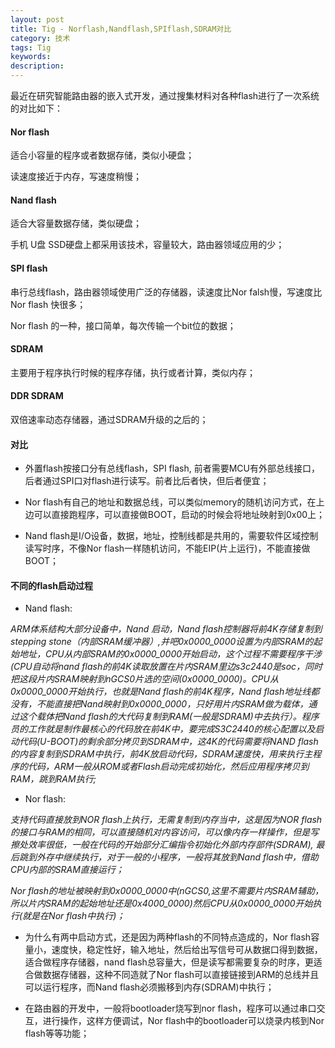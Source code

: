 ```yaml
---
layout: post
title: Tig - Norflash,Nandflash,SPIflash,SDRAM对比
category: 技术
tags: Tig
keywords:
description:
---
```


最近在研究智能路由器的嵌入式开发，通过搜集材料对各种flash进行了一次系统的对比如下：

#### Nor flash

适合小容量的程序或者数据存储，类似小硬盘；

读速度接近于内存，写速度稍慢；

<p>

#### Nand flash

适合大容量数据存储，类似硬盘；

手机 U盘 SSD硬盘上都采用该技术，容量较大，路由器领域应用的少；

<p>

#### SPI flash

串行总线flash，路由器领域使用广泛的存储器，读速度比Nor falsh慢，写速度比Nor flash 快很多；

Nor flash 的一种，接口简单，每次传输一个bit位的数据；

<p>

#### SDRAM

主要用于程序执行时候的程序存储，执行或者计算，类似内存；

<p>

#### DDR SDRAM

双倍速率动态存储器，通过SDRAM升级的之后的；

<p>

#### 对比

* 外置flash按接口分有总线flash，SPI flash, 前者需要MCU有外部总线接口，后者通过SPI口对flash进行读写。前者比后者快，但后者便宜；

* Nor flash有自己的地址和数据总线，可以类似memory的随机访问方式，在上边可以直接跑程序，可以直接做BOOT，启动的时候会将地址映射到0x00上；

* Nand flash是I/O设备，数据，地址，控制线都是共用的，需要软件区域控制读写时序，不像Nor flash一样随机访问，不能EIP(片上运行)，不能直接做BOOT；

#### 不同的flash启动过程

* Nand flash:

*ARM体系结构大部分设备中，Nand 启动，Nand flash控制器将前4K存储复制到stepping stone（内部SRAM缓冲器）,并吧0x0000_0000设置为内部SRAM的起始地址，CPU从内部SRAM的0x0000_0000开始启动，这个过程不需要程序干涉(CPU自动将nand flash的前4K读取放置在片内SRAM里边s3c2440是soc，同时把这段片内SRAM映射到nGCS0片选的空间(0x0000_0000)。CPU从0x0000_0000开始执行，也就是Nand flash的前4K程序，Nand flash地址线都没有，不能直接把Nand映射到0x0000_0000，只好用片内SRAM做为载体，通过这个载体把Nand flash的大代码复制到RAM(一般是SDRAM)中去执行）。程序员的工作就是制作最核心的代码放在前4K中，要完成S3C2440的核心配置以及启动代码(U-BOOT)的剩余部分拷贝到SDRAM中，这4K的代码需要将NAND flash的内容复制到SDRAM中执行，前4K放启动代码，SDRAM速度快，用来执行主程序的代码，ARM一般从ROM或者Flash启动完成初始化，然后应用程序拷贝到RAM，跳到RAM执行;*

* Nor flash:

*支持代码直接放到NOR flash上执行，无需复制到内存当中，这是因为NOR flash的接口与RAM的相同，可以直接随机对内容访问，可以像内存一样操作，但是写擦处效率很低，一般在代码的开始部分汇编指令初始化外部内存部件(SDRAM), 最后跳到外存中继续执行，对于一般的小程序，一般将其放到Nand flash中，借助CPU内部的SRAM直接运行；*

*Nor flash的地址被映射到0x0000_0000中(nGCS0,这里不需要片内SRAM辅助，所以片内SRAM的起始地址还是0x4000_0000)然后CPU从0x0000_0000开始执行(就是在Nor flash中执行)；*

* 为什么有两中启动方式，还是因为两种flash的不同特点造成的，Nor flash容量小，速度快，稳定性好，输入地址，然后给出写信号可从数据口得到数据，适合做程序存储器，nand flash总容量大，但是读写都需要复杂的时序，更适合做数据存储器，这种不同造就了Nor flash可以直接链接到ARM的总线并且可以运行程序，而Nand flash必须搬移到内存(SDRAM)中执行；

* 在路由器的开发中，一般将bootloader烧写到nor flash，程序可以通过串口交互，进行操作，这样方便调试，Nor flash中的bootloader可以烧录内核到Nor flash等等功能；
